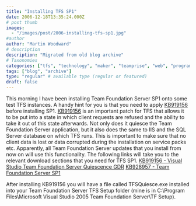 ```yaml
---
title: "Installing TFS SP1"
date: 2006-12-18T13:35:24.000Z
# post thumb
images:
  - "/images/post/2006-installing-tfs-sp1.jpg"
#author
author: "Martin Woodward"
# description
description: "Migrated from old blog archive"
# Taxonomies
categories: ["tfs", "technology", "maker", "teamprise", "web", "programming", "personal"]
tags: ["blog", "archive"]
type: "regular" # available type (regular or featured)
draft: false
---
```

This morning I have been installing Team Foundation Server SP1 onto some test TFS instances.  A handy hint for you is that you need to apply [KB919156](http://support.microsoft.com/?kbid=919156) before installing SP1.  [KB919156](http://support.microsoft.com/?kbid=919156) is an important patch for TFS that allows it to be put into a state in which client requests are refused and the ability to take it out of this state afterwards.  Not only does it quiesce the Team Foundation Server application, but it also does the same to IIS and the SQL Server database on which TFS runs.  This is important to make sure that no client data is lost or data corrupted during the installation on service packs etc. Apparently, all Team Foundation Server updates that you install from now on will use this functionality.  The following links will take you to the relevant download sections that you need for TFS SP1.  [KB919156 - Visual Studio Team Foundation Server Quiescence GDR](http://www.microsoft.com/downloads/details.aspx?FamilyID=c18c756e-8f80-4987-b3bf-600068a9e3c4&DisplayLang=en) [KB928957 - Team Foundation Server SP1](http://www.microsoft.com/downloads/details.aspx?familyid=A9AB638C-04D2-4AEE-8AE8-9F00DD454AB8&displaylang=en) 

After installing KB919156 you will have a file called TFSQuiesce.exe installed into your Team Foundation Server TFS Setup folder (mine is in C:\Program Files\Microsoft Visual Studio 2005 Team Foundation Server\TF Setup).